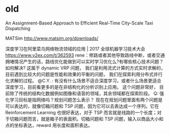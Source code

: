 # old
An Assignment-Based Approach to Efficient Real-Time City-Scale Taxi Dispatching 

MATSim
http://www.matsim.org/downloads/

深度学习在阿里菜鸟网络物流领域的应用 | 2017 全球机器学习技术大会 https://www.v2ex.com/t/362593
rene：修路或者其他导致路线中断，或者交通拥堵情况产生的话，路线优化能做到可以实时学习优化么?有哪些核心技术问题？如何解决?
这属于 dynamic VRP 问题， 我们是利用流式计算的方式实时求解的，目前遇到比较大的问题是性能和效果的平衡的问题， 我们在探索利用分布式并行化求解的过程。
@C.Y. : 有没有什么场景不适合深度学习，或者什么场景更适合深度学习，目前看更多的是在非结构化的分析识别上应用。
这个问题非常好， 目前除了传统的结构化数据例如图像和语音的领域，其余领域都在探索阶段。
Q: 强化学习目标是指网络吗？规划问题怎么表示？
现在在规划问题里面有两个问题是可以表达的，就像切箱问题和 TSP 问题，因为它可以去表达成一个序列。它在 Reinforcement Learning 也很好表达，对于 TSP 而言就是线路的一个长度；对于切箱问题而言，就是箱子的表面积。切箱问题和 TSP 问题，输入以商品大小和点的坐标表达，reward 用长度和面积表达。

